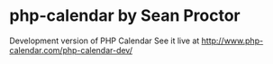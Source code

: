 php-calendar
by Sean Proctor
============

Development version of PHP Calendar
See it live at http://www.php-calendar.com/php-calendar-dev/
